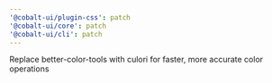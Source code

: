 ```yaml
---
'@cobalt-ui/plugin-css': patch
'@cobalt-ui/core': patch
'@cobalt-ui/cli': patch
---
```


Replace better-color-tools with culori for faster, more accurate color operations
